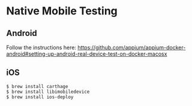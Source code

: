 # Native Mobile Testing

## Android

Follow the instructions here: https://github.com/appium/appium-docker-android#setting-up-android-real-device-test-on-docker-macosx


## iOS

```
$ brew install carthage
$ brew install libimobiledevice
$ brew install ios-deploy
```

